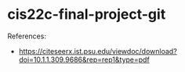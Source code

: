 # cis22c-final-project-git

References:
* https://citeseerx.ist.psu.edu/viewdoc/download?doi=10.1.1.309.9686&rep=rep1&type=pdf
